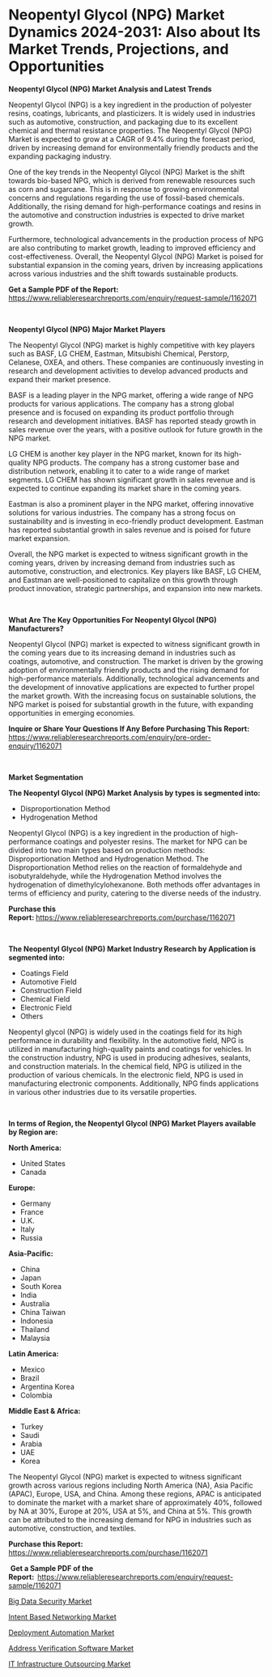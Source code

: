<p><h1>Neopentyl Glycol (NPG) Market Dynamics 2024-2031: Also about Its Market Trends, Projections, and Opportunities</h1></p><p><strong>Neopentyl Glycol (NPG) Market Analysis and Latest Trends</strong></p>
<p><p>Neopentyl Glycol (NPG) is a key ingredient in the production of polyester resins, coatings, lubricants, and plasticizers. It is widely used in industries such as automotive, construction, and packaging due to its excellent chemical and thermal resistance properties. The Neopentyl Glycol (NPG) Market is expected to grow at a CAGR of 9.4% during the forecast period, driven by increasing demand for environmentally friendly products and the expanding packaging industry.</p><p>One of the key trends in the Neopentyl Glycol (NPG) Market is the shift towards bio-based NPG, which is derived from renewable resources such as corn and sugarcane. This is in response to growing environmental concerns and regulations regarding the use of fossil-based chemicals. Additionally, the rising demand for high-performance coatings and resins in the automotive and construction industries is expected to drive market growth.</p><p>Furthermore, technological advancements in the production process of NPG are also contributing to market growth, leading to improved efficiency and cost-effectiveness. Overall, the Neopentyl Glycol (NPG) Market is poised for substantial expansion in the coming years, driven by increasing applications across various industries and the shift towards sustainable products.</p></p>
<p><strong>Get a Sample PDF of the Report:&nbsp;</strong> <a href="https://www.reliableresearchreports.com/enquiry/request-sample/1162071">https://www.reliableresearchreports.com/enquiry/request-sample/1162071</a></p>
<p>&nbsp;</p>
<p><strong>Neopentyl Glycol (NPG) Major Market Players</strong></p>
<p><p>The Neopentyl Glycol (NPG) market is highly competitive with key players such as BASF, LG CHEM, Eastman, Mitsubishi Chemical, Perstorp, Celanese, OXEA, and others. These companies are continuously investing in research and development activities to develop advanced products and expand their market presence.</p><p>BASF is a leading player in the NPG market, offering a wide range of NPG products for various applications. The company has a strong global presence and is focused on expanding its product portfolio through research and development initiatives. BASF has reported steady growth in sales revenue over the years, with a positive outlook for future growth in the NPG market.</p><p>LG CHEM is another key player in the NPG market, known for its high-quality NPG products. The company has a strong customer base and distribution network, enabling it to cater to a wide range of market segments. LG CHEM has shown significant growth in sales revenue and is expected to continue expanding its market share in the coming years.</p><p>Eastman is also a prominent player in the NPG market, offering innovative solutions for various industries. The company has a strong focus on sustainability and is investing in eco-friendly product development. Eastman has reported substantial growth in sales revenue and is poised for future market expansion.</p><p>Overall, the NPG market is expected to witness significant growth in the coming years, driven by increasing demand from industries such as automotive, construction, and electronics. Key players like BASF, LG CHEM, and Eastman are well-positioned to capitalize on this growth through product innovation, strategic partnerships, and expansion into new markets.</p></p>
<p>&nbsp;</p>
<p><strong>What Are The Key Opportunities For Neopentyl Glycol (NPG) Manufacturers?</strong></p>
<p><p>Neopentyl Glycol (NPG) market is expected to witness significant growth in the coming years due to its increasing demand in industries such as coatings, automotive, and construction. The market is driven by the growing adoption of environmentally friendly products and the rising demand for high-performance materials. Additionally, technological advancements and the development of innovative applications are expected to further propel the market growth. With the increasing focus on sustainable solutions, the NPG market is poised for substantial growth in the future, with expanding opportunities in emerging economies.</p></p>
<p><strong>Inquire or Share Your Questions If Any Before Purchasing This Report:</strong> <a href="https://www.reliableresearchreports.com/enquiry/pre-order-enquiry/1162071">https://www.reliableresearchreports.com/enquiry/pre-order-enquiry/1162071</a></p>
<p>&nbsp;</p>
<p><strong>Market Segmentation</strong></p>
<p><strong>The Neopentyl Glycol (NPG) Market Analysis by types is segmented into:</strong></p>
<p><ul><li>Disproportionation Method</li><li>Hydrogenation Method</li></ul></p>
<p><p>Neopentyl Glycol (NPG) is a key ingredient in the production of high-performance coatings and polyester resins. The market for NPG can be divided into two main types based on production methods: Disproportionation Method and Hydrogenation Method. The Disproportionation Method relies on the reaction of formaldehyde and isobutyraldehyde, while the Hydrogenation Method involves the hydrogenation of dimethylcylohexanone. Both methods offer advantages in terms of efficiency and purity, catering to the diverse needs of the industry.</p></p>
<p><strong>Purchase this Report:&nbsp;</strong><a href="https://www.reliableresearchreports.com/purchase/1162071">https://www.reliableresearchreports.com/purchase/1162071</a></p>
<p>&nbsp;</p>
<p><strong>The Neopentyl Glycol (NPG) Market Industry Research by Application is segmented into:</strong></p>
<p><ul><li>Coatings Field</li><li>Automotive Field</li><li>Construction Field</li><li>Chemical Field</li><li>Electronic Field</li><li>Others</li></ul></p>
<p><p>Neopentyl glycol (NPG) is widely used in the coatings field for its high performance in durability and flexibility. In the automotive field, NPG is utilized in manufacturing high-quality paints and coatings for vehicles. In the construction industry, NPG is used in producing adhesives, sealants, and construction materials. In the chemical field, NPG is utilized in the production of various chemicals. In the electronic field, NPG is used in manufacturing electronic components. Additionally, NPG finds applications in various other industries due to its versatile properties.</p></p>
<p>&nbsp;</p>
<p><strong>In terms of Region, the Neopentyl Glycol (NPG) Market Players available by Region are:</strong></p>
<p>
    <p> <strong> North America: </strong>
        <ul>
            <li>United States</li>
            <li>Canada</li>
        </ul>
        </p> 
    <p> <strong> Europe: </strong>
        <ul>
            <li>Germany</li>
            <li>France</li>
            <li>U.K.</li>
            <li>Italy</li>
            <li>Russia</li>
        </ul>
        </p> 
    <p> <strong> Asia-Pacific: </strong>
        <ul>
            <li>China</li>
            <li>Japan</li>
            <li>South Korea</li>
            <li>India</li>
            <li>Australia</li>
            <li>China Taiwan</li>
            <li>Indonesia</li>
            <li>Thailand</li>
            <li>Malaysia</li>
        </ul>
        </p> 
    <p> <strong> Latin America: </strong>
        <ul>
            <li>Mexico</li>
            <li>Brazil</li>
            <li>Argentina Korea</li>
            <li>Colombia</li>
        </ul>
        </p> 
    <p> <strong> Middle East & Africa: </strong>
        <ul>
            <li>Turkey</li>
            <li>Saudi</li>
            <li>Arabia</li>
            <li>UAE</li>
            <li>Korea</li>
        </ul>
    </p>
    </p>
<p><p>The Neopentyl Glycol (NPG) market is expected to witness significant growth across various regions including North America (NA), Asia Pacific (APAC), Europe, USA, and China. Among these regions, APAC is anticipated to dominate the market with a market share of approximately 40%, followed by NA at 30%, Europe at 20%, USA at 5%, and China at 5%. This growth can be attributed to the increasing demand for NPG in industries such as automotive, construction, and textiles.</p></p>
<p><strong>Purchase this Report: </strong><a href="https://www.reliableresearchreports.com/purchase/1162071">https://www.reliableresearchreports.com/purchase/1162071</a></p>
<p>&nbsp;<strong>Get a Sample PDF of the Report:&nbsp;&nbsp;</strong><a href="https://www.reliableresearchreports.com/enquiry/request-sample/1162071">https://www.reliableresearchreports.com/enquiry/request-sample/1162071</a></p>
<p><strong></strong></p>
<p><p><a href="https://medium.com/@entelaloshi55/big-data-security-market-research-report-its-history-and-forecast-2024-to-2031-2468ea32172e">Big Data Security Market</a></p><p><a href="https://medium.com/@entelaloshi55/intent-based-networking-market-size-and-market-trends-complete-industry-overview-2024-to-2031-dd4c3b1b57c9">Intent Based Networking Market</a></p><p><a href="https://medium.com/@jamesromero59/deployment-automation-market-share-evolution-and-market-growth-trends-2024-2031-a90e222acba1">Deployment Automation Market</a></p><p><a href="https://medium.com/@jamesromero59/decoding-address-verification-software-market-metrics-market-share-trends-and-growth-patterns-7c12b5d2ec4a">Address Verification Software Market</a></p><p><a href="https://medium.com/@judithhoffman05/it-infrastructure-outsourcing-market-share-evolution-and-market-growth-trends-2024-2031-9c16484dc18d">IT Infrastructure Outsourcing Market</a></p></p>